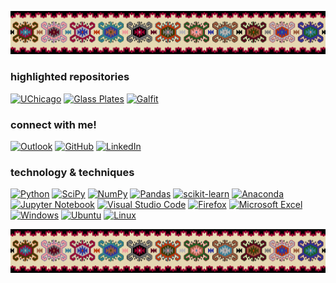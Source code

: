 [![my banner: pirotski ćilim](https://github.com/babnigg/babnigg/blob/f1a3165571f8bcb4f0126f049bba0452a816cd2c/pirotski_cilim.png)](https://github.com/babnigg)


<!--
<h2 align="center"> 
  
  🔭 ASPIRING ASTROPHYSICIST 🌃 [CV](https://github.com/babnigg/babnigg/blob/4d7b976b15d0141a042c2b3ca36046aa21e806b7/CV.pdf) 🌑 [UCHICAGO](https://astrophysics.uchicago.edu/) 🌠 UNDERGRAD 🛰️

</h2>
-->


<h3>highlighted repositories</h3>

[![UChicago](https://img.shields.io/badge/UChicago-0078D4?style=for-the-badge&logo=data&logoColor=black&labelColor=gainsboro&color=gainsboro)](https://github.com/babnigg/UCHI_PROJECTS)
[![Glass Plates](https://img.shields.io/badge/Glass%20Plates-0078D4?style=for-the-badge&logo=data&logoColor=black&labelColor=gainsboro&color=gainsboro)](https://github.com/babnigg/GLASS_PLATES)
[![Galfit](https://img.shields.io/badge/Galfit%20Wrapper-0078D4?style=for-the-badge&logo=data&logoColor=black&labelColor=gainsboro&color=gainsboro)](https://github.com/paxsonswierc/galfit_wrapper)



<h3>connect with me!</h3>

[![Outlook](https://img.shields.io/badge/Outlook-0078D4?style=for-the-badge&logo=microsoft-outlook&logoColor=black&labelColor=gray&color=gray)](mailto:babnigg@uchicago.edu)
[![GitHub](https://img.shields.io/badge/GitHub-100000?style=for-the-badge&logo=github&logoColor=black&labelColor=gray&color=gray)](https://github.com/babnigg/)
[![LinkedIn](https://custom-icon-badges.demolab.com/badge/LinkedIn-0A66C2?style=for-the-badge&logoColor=black&labelColor=gray&color=gray)](https://www.linkedin.com/in/daniel-babnigg/)



<h3>technology & techniques</h3>
  
[![Python](https://img.shields.io/badge/python-3670A0?style=for-the-badge&logo=python&logoColor=black&labelColor=lightgray&color=lightgray)](https://www.python.org/)
[![SciPy](https://img.shields.io/badge/SciPy-%230C55A5.svg?style=for-the-badge&logo=scipy&logoColor=black&labelColor=lightgray&color=lightgray)](https://scipy.org/)
[![NumPy](https://img.shields.io/badge/numpy-%23013243.svg?style=for-the-badge&logo=numpy&logoColor=black&labelColor=lightgray&color=lightgray)](https://numpy.org/)
[![Pandas](https://img.shields.io/badge/pandas-%23150458.svg?style=for-the-badge&logo=pandas&logoColor=black&labelColor=lightgray&color=lightgray)](https://pandas.pydata.org/)
[![scikit-learn](https://img.shields.io/badge/scikit--learn-%23F7931E.svg?style=for-the-badge&logo=scikit-learn&logoColor=black&labelColor=lightgray&color=lightgray)](https://scikit-learn.org/stable/)
[![Anaconda](https://img.shields.io/badge/Anaconda-%2344A833.svg?style=for-the-badge&logo=anaconda&logoColor=black&labelColor=lightgray&color=lightgray)](https://www.anaconda.com/)
[![Jupyter Notebook](https://img.shields.io/badge/jupyter-%23FA0F00.svg?style=for-the-badge&logo=jupyter&logoColor=black&labelColor=lightgray&color=lightgray)](https://jupyter.org/)
[![Visual Studio Code](https://img.shields.io/badge/VS%20Code-0078d7.svg?style=for-the-badge&logo=visual-studio-code&logoColor=black&labelColor=lightgray&color=lightgray)](https://code.visualstudio.com/)
[![Firefox](https://img.shields.io/badge/Firefox-FF7139?style=for-the-badge&logo=Firefox-Browser&logoColor=black&labelColor=lightgray&color=lightgray)](https://www.mozilla.org/en-US/firefox/)
[![Microsoft Excel](https://img.shields.io/badge/Excel-217346?style=for-the-badge&logo=microsoft-excel&logoColor=black&labelColor=lightgray&color=lightgray)](https://www.microsoft.com/en-us/microsoft-365/excel)
[![Windows](https://img.shields.io/badge/Windows-0078D6?style=for-the-badge&logo=windows&logoColor=black&labelColor=lightgray&color=lightgray)](https://www.microsoft.com/en-us/windows)
[![Ubuntu](https://img.shields.io/badge/Ubuntu-E95420?style=for-the-badge&logo=ubuntu&logoColor=black&labelColor=lightgray&color=lightgray)](https://ubuntu.com/)
[![Linux](https://img.shields.io/badge/Linux-FCC624?style=for-the-badge&logo=linux&logoColor=black&labelColor=lightgray&color=lightgray)](https://www.linux.org/)

[![my banner: pirotski ćilim](https://github.com/babnigg/babnigg/blob/f1a3165571f8bcb4f0126f049bba0452a816cd2c/pirotski_cilim.png)](https://github.com/babnigg)
